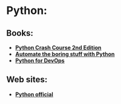 # Python:
## Books:
* **[Python Crash Course 2nd Edition](https://github.com/UlugbekMuslitdinov/awesome-sources/blob/main/backend/python/Python_Crash_Course_2nd_Edition.pdf)**
* **[Automate the boring stuff with Python](https://github.com/UlugbekMuslitdinov/awesome-sources/blob/main/backend/python/Automate%20the%20Boring%20Stuff%20with%20Python.pdf)**
* **[Python for DevOps]()**

## Web sites:
* **[Python official](https://python.org/)**